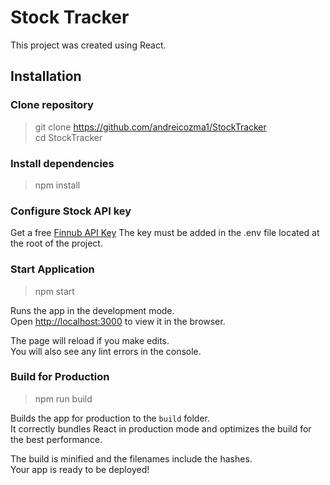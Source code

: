 # Stock Tracker

This project was created using React.

## Installation

### Clone repository 
> git clone https://github.com/andreicozma1/StockTracker   
> cd StockTracker

### Install dependencies
> npm install

### Configure Stock API key
Get a free [Finnub API Key](https://finnhub.io/)
The key must be added in the .env file located at the root of the project.   

### Start Application
> npm start

Runs the app in the development mode.\
Open [http://localhost:3000](http://localhost:3000) to view it in the browser.

The page will reload if you make edits.\
You will also see any lint errors in the console.

### Build for Production
> npm run build

Builds the app for production to the `build` folder.\
It correctly bundles React in production mode and optimizes the build for the best performance.

The build is minified and the filenames include the hashes.\
Your app is ready to be deployed!